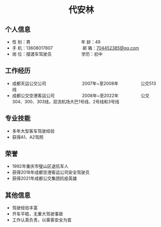  <center>
     <h1>代安林</h1>
 </center>

## 个人信息 

* 性 别：男&emsp;&emsp;&emsp;&emsp;&emsp;&emsp;&emsp;&emsp;&emsp;&emsp;&emsp;&emsp;年 龄：49  
* 手 机：13608017807 &emsp;&emsp;&emsp;&emsp;&emsp;&emsp;&ensp;  邮 箱：704452385@qq.com    
* 岗 位：摆渡车驾驶员 &emsp;&emsp;&emsp;&emsp;&emsp;&emsp;&ensp;  学历：初中

## 工作经历

* 成都天运公交公司&emsp;&emsp;&emsp;&emsp;&emsp;&emsp;&emsp;&emsp;&ensp;2007年~至2008年&emsp;&emsp;&emsp;&emsp;&emsp; 公交513线 
* 成都公交空港客运公司&emsp;&emsp;&emsp;&emsp;&emsp;&emsp;&ensp;2008年~至2022年&emsp;&emsp;&emsp;&emsp;&emsp; 公交304、300、303线，双流机场大巴1号线、2号线和3号线    

## 专业技能

* 多年大型客车驾驶经验
* 获得A1、A2驾照

## 荣誉
* 1992年重庆市璧山区退伍军人
* 获得2018年成都空港客运公司安全驾驶员
* 获得2021年成都公交集团抗疫英雄

## 其他信息 
* 驾驶经验丰富
* 开车平稳，无重大驾驶事故
* 工作认真负责，以乘客安全为首




